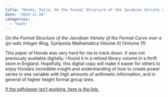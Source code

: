 ```yaml
---
title: "Honda, Taira, On the Formal Structure of the Jacobian Variety of the Fermat Curve over a (p)-adic Integer Ring"
date: "2019-11-26"
categories: 
  - "math"
---
```


_On the Formal Structure of the Jacobian Variety of the Fermat Curve over a \(p\)-adic Integer Ring_, Symposia Mathematica Volume XI (Volume 11).

This paper of Honda was very hard for me to track down. It was not previously available digitally. I found it in a retired library volume in a thrift store in England. Hopefully, this digital copy will make it easier for others to enjoy Honda’s incredible insight and understanding of how to create power series in one variable with high amounts of arithmetic information, and in general of higher height formal group laws.

 [If the pdfviewer isn’t working, here is the link.](/wp-content/uploads/2019/11/jacobian_of_fermat_honda.pdf)
